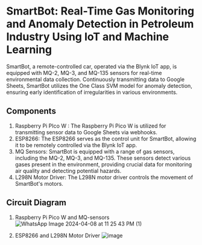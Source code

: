 # SmartBot: Real-Time Gas Monitoring and Anomaly Detection in Petroleum Industry Using IoT and Machine Learning
SmartBot, a remote-controlled car, operated via the Blynk IoT app, is equipped with MQ-2, MQ-3, and MQ-135 sensors for real-time environmental data collection. Continuously transmitting data to Google Sheets, SmartBot utilizes the One Class SVM model for anomaly detection, ensuring early identification of irregularities in various environments. 

## Components
1. Raspberry Pi PIco W : The Raspberry Pi Pico W is utilized for transmitting sensor data to Google Sheets via webhooks.
2. ESP8266: The ESP8266 serves as the control unit for SmartBot, allowing it to be remotely controlled via the Blynk IoT app.
3. MQ Sensors: SmartBot is equipped with a range of gas sensors, including the MQ-2, MQ-3, and MQ-135. These sensors detect various gases present in the environment, providing crucial data for monitoring air quality and detecting potential hazards.
4. L298N Motor Driver: The L298N motor driver controls the movement of SmartBot's motors.

## Circuit Diagram 
1. Raspberry Pi Pico W and MQ-sensors
 ![WhatsApp Image 2024-04-08 at 11 25 43 PM (1)](https://github.com/bachewar-bhushan/SmartBot/assets/142074907/fecacc1b-fa01-4436-8969-2afc7731bb63)

2. ESP8266 and L298N Motor Driver
   ![image](https://github.com/bachewar-bhushan/SmartBot/assets/142074907/1e939ce1-ca5a-4ee6-86a3-70f5dd9ecce0)
